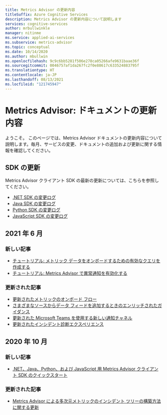 ```yaml
---
title: Metrics Advisor の更新内容
titleSuffix: Azure Cognitive Services
description: Metrics Advisor の更新内容について説明します
services: cognitive-services
author: mrbullwinkle
manager: nitinme
ms.service: applied-ai-services
ms.subservice: metrics-advisor
ms.topic: conceptual
ms.date: 10/14/2020
ms.author: mbullwin
ms.openlocfilehash: 9c9c6bb5281f506e278ca05266afe9631baae36f
ms.sourcegitcommit: 0046757af1da267fc2f0e88617c633524883795f
ms.translationtype: HT
ms.contentlocale: ja-JP
ms.lasthandoff: 08/13/2021
ms.locfileid: "121745947"
---
```

# <a name="metrics-advisor-whats-new-in-the-docs"></a>Metrics Advisor: ドキュメントの更新内容

ようこそ。 このページでは、Metrics Advisor ドキュメントの更新内容について説明します。毎月、サービスの変更、ドキュメントの追加および更新に関する情報を確認してください。

## <a name="sdk-updates"></a>SDK の更新

Metrics Advisor クライアント SDK の最新の更新については、こちらを参照してください。 

* [.NET SDK の変更ログ](https://github.com/Azure/azure-sdk-for-net/blob/master/sdk/metricsadvisor/Azure.AI.MetricsAdvisor/CHANGELOG.md)
* [Java SDK の変更ログ](https://github.com/Azure/azure-sdk-for-java/blob/master/sdk/metricsadvisor/azure-ai-metricsadvisor/CHANGELOG.md)
* [Python SDK の変更ログ](https://github.com/Azure/azure-sdk-for-python/blob/master/sdk/metricsadvisor/azure-ai-metricsadvisor/CHANGELOG.md)
* [JavaScript SDK の変更ログ](https://github.com/Azure/azure-sdk-for-js/blob/master/sdk/metricsadvisor/ai-metrics-advisor/CHANGELOG.md)

## <a name="june-2021"></a>2021 年 6 月

### <a name="new-articles"></a>新しい記事

* [チュートリアル: メトリック データをオンボードするための有効なクエリを作成する](tutorials/write-a-valid-query.md)
* [チュートリアル: Metrics Advisor で異常通知を有効化する](tutorials/enable-anomaly-notification.md)

### <a name="updated-articles"></a>更新された記事

* [更新されたメトリックのオンボード フロー](how-tos/onboard-your-data.md)
* [さまざまなソースからデータ フィードを追加するときのエンリッチされたガイダンス](data-feeds-from-different-sources.md)
* [更新された Microsoft Teams を使用する新しい通知チャネル](how-tos/alerts.md#teams-hook)
* [更新されたインシデント診断エクスペリエンス](how-tos/diagnose-an-incident.md)

## <a name="october-2020"></a>2020 年 10 月

### <a name="new-articles"></a>新しい記事

* [.NET、Java、Python、および JavaScript 用 Metrics Advisor クライアント SDK のクイックスタート](quickstarts/rest-api-and-client-library.md)

### <a name="updated-articles"></a>更新された記事

* [Metrics Advisor による多次元メトリックのインシデント ツリーの構築方法に関する更新](/azure/applied-ai-services/metrics-advisor/faq#how-does-metric-advisor-build-a-diagnostic-tree-for-multi-dimensional-metrics)